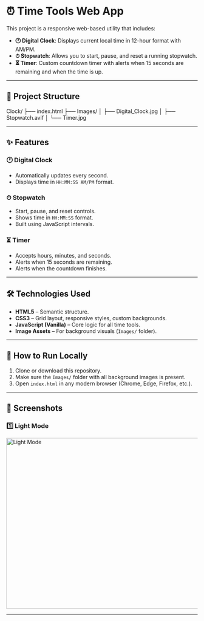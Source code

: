 # ⏰ Time Tools Web App

This project is a responsive web-based utility that includes:
- **🕐 Digital Clock**: Displays current local time in 12-hour format with AM/PM.
- **⏱ Stopwatch**: Allows you to start, pause, and reset a running stopwatch.
- **⏳ Timer**: Custom countdown timer with alerts when 15 seconds are remaining and when the time is up.

---

## 📁 Project Structure

Clock/
├── index.html 
├── Images/
│ ├── Digital_Clock.jpg
│ ├── Stopwatch.avif
│ └── Timer.jpg

---

## ✨ Features

### 🕐 Digital Clock
- Automatically updates every second.
- Displays time in `HH:MM:SS AM/PM` format.

### ⏱ Stopwatch
- Start, pause, and reset controls.
- Shows time in `HH:MM:SS` format.
- Built using JavaScript intervals.

### ⏳ Timer
- Accepts hours, minutes, and seconds.
- Alerts when 15 seconds are remaining.
- Alerts when the countdown finishes.

---

## 🛠️ Technologies Used

- **HTML5** – Semantic structure.
- **CSS3** – Grid layout, responsive styles, custom backgrounds.
- **JavaScript (Vanilla)** – Core logic for all time tools.
- **Image Assets** – For background visuals (`Images/` folder).

---

## 🚀 How to Run Locally

1. Clone or download this repository.
2. Make sure the `Images/` folder with all background images is present.
3. Open `index.html` in any modern browser (Chrome, Edge, Firefox, etc.).

---

## 📸 Screenshots

### 1️⃣ Light Mode
<img src="https://github.com/user-attachments/assets/1ff8aa47-cf3f-42e4-9647-3a97c15f81ce" alt="Light Mode" width="700" height="450"/>

---

